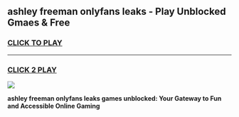 
## ashley freeman onlyfans leaks - Play Unblocked Gmaes & Free
<h3>
<a href="https://news.freeplayer.one?title=ashley_freeman_onlyfans_leaks&ref=16F">CLICK TO PLAY</a></h3>
<hr>

<h3>
<a href="https://news.freeplayer.one?title=ashley_freeman_onlyfans_leaks&ref=16F">CLICK 2 PLAY</a>
  
</h3>

<a href="https://news.freeplayer.one?title=ashley_freeman_onlyfans_leaks&ref=16F/"><img src="https://clearcache.store/games.png"></a>


**ashley freeman onlyfans leaks games unblocked: Your Gateway to Fun and Accessible Online Gaming**

